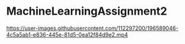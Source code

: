 # MachineLearningAssignment2

https://user-images.githubusercontent.com/112297200/196589046-4c5a5ab1-e836-445e-81d5-0ea12f84d9e2.mp4

